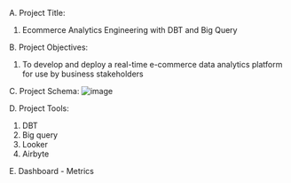 A. Project Title: 
1. Ecommerce Analytics Engineering with DBT and Big Query

B. Project Objectives:
1. To develop and deploy a real-time e-commerce data analytics platform for use by business stakeholders

C. Project Schema:
![image](https://github.com/chibuikeeugene/analytics_engineering_ecommerce/assets/57559517/30ccb411-5110-4c36-9fd1-888fbd77a846)

D. Project Tools:
1. DBT
2. Big query
3. Looker
4. Airbyte

E. Dashboard - Metrics
